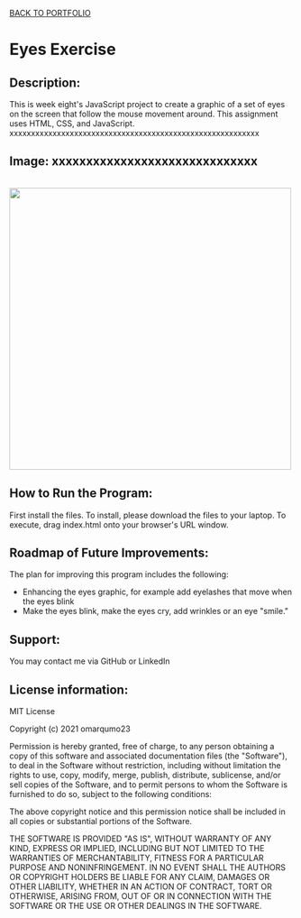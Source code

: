 <a href="https://leanneh11.github.io/LeanneH/" >BACK TO PORTFOLIO</a>

# Eyes Exercise

## **Description:**
This is week eight's JavaScript project to create a graphic of a set of eyes on the screen that follow the mouse movement around. This assignment uses HTML, CSS, and JavaScript. xxxxxxxxxxxxxxxxxxxxxxxxxxxxxxxxxxxxxxxxxxxxxxxxxxxxxxxxxx

## **Image:**  xxxxxxxxxxxxxxxxxxxxxxxxxxxxxx
<br>
<img src="BusTracker.png" width='500' />

## **How to Run the Program:**
First install the files. To install, please download the files to your laptop.  To execute, drag index.html onto your browser's URL window.

## **Roadmap of Future Improvements:**
The plan for improving this program includes the following:
- Enhancing the eyes graphic, for example add eyelashes that move when the eyes blink
- Make the eyes blink, make the eyes cry, add wrinkles or an eye "smile." 

## **Support:**
You may contact me via GitHub or LinkedIn

## **License information:**
MIT License

Copyright (c) 2021 omarqumo23

Permission is hereby granted, free of charge, to any person obtaining a copy
of this software and associated documentation files (the "Software"), to deal
in the Software without restriction, including without limitation the rights
to use, copy, modify, merge, publish, distribute, sublicense, and/or sell
copies of the Software, and to permit persons to whom the Software is
furnished to do so, subject to the following conditions:

The above copyright notice and this permission notice shall be included in all
copies or substantial portions of the Software.

THE SOFTWARE IS PROVIDED "AS IS", WITHOUT WARRANTY OF ANY KIND, EXPRESS OR
IMPLIED, INCLUDING BUT NOT LIMITED TO THE WARRANTIES OF MERCHANTABILITY,
FITNESS FOR A PARTICULAR PURPOSE AND NONINFRINGEMENT. IN NO EVENT SHALL THE
AUTHORS OR COPYRIGHT HOLDERS BE LIABLE FOR ANY CLAIM, DAMAGES OR OTHER
LIABILITY, WHETHER IN AN ACTION OF CONTRACT, TORT OR OTHERWISE, ARISING FROM,
OUT OF OR IN CONNECTION WITH THE SOFTWARE OR THE USE OR OTHER DEALINGS IN THE
SOFTWARE.
<br>
